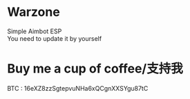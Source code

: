 # Warzone
Simple Aimbot ESP  
You need to update it by yourself
# Buy me a cup of coffee/支持我
BTC : 16eXZ8zzSgtepvuNHa6xQCgnXXSYgu87tC
